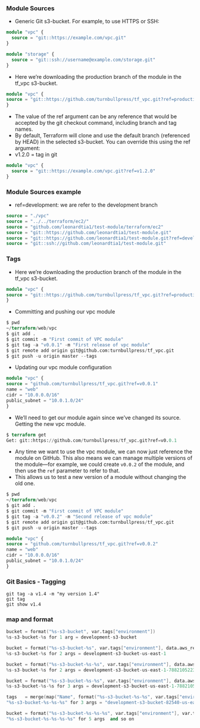 ### Module Sources
* Generic Git s3-bucket. For example, to use HTTPS or SSH:
```tf
module "vpc" {
  source = "git::https://example.com/vpc.git"
}

module "storage" {
  source = "git::ssh://username@example.com/storage.git"
}
```  

* Here we’re downloading the production branch of the module in the tf_vpc s3-bucket.
```tf
module "vpc" {
source = "git::https://github.com/turnbullpress/tf_vpc.git?ref=production"
}
```


* The value of the ref argument can be any reference that would be accepted by the git checkout command, including branch and tag names.
* By default, Terraform will clone and use the default branch (referenced by HEAD) in the selected s3-bucket. You can override this using the ref argument:
* v1.2.0 = tag in git

```tf 
module "vpc" {
  source = "git::https://example.com/vpc.git?ref=v1.2.0"
}
```

### Module Sources example
* ref=development: we are refer to the development branch
```tf
source = "./vpc"
source = "../../terraform/ec2/"
source = "github.com/leonardtia1/test-module/terraform/ec2"
source = "git::https://github.com/leonardtia1/test-module.git"
source = "git::https://github.com/leonardtia1/test-module.git?ref=development"
source = "git::ssh://github.com/leonardtia1/test-module.git"
```

### Tags
* Here we’re downloading the production branch of the module in the tf_vpc s3-bucket.
```tf
module "vpc" {
source = "git::https://github.com/turnbullpress/tf_vpc.git?ref=production"
}
```
* Committing and pushing our vpc module
```tf
$ pwd
~/terraform/web/vpc
$ git add .
$ git commit -m "First commit of VPC module"
$ git tag -a "v0.0.1" -m "First release of vpc module"
$ git remote add origin git@github.com:turnbullpress/tf_vpc.git
$ git push -u origin master --tags
```
* Updating our vpc module configuration
```tf
module "vpc" {
source = "github.com/turnbullpress/tf_vpc.git?ref=v0.0.1"
name = "web"
cidr = "10.0.0.0/16"
public_subnet = "10.0.1.0/24"
}
```

* We’ll need to get our module again since we’ve changed its source. Getting the new vpc module.
```tf
$ terraform get
Get: git::https://github.com/turnbullpress/tf_vpc.git?ref=v0.0.1
```

* Any time we want to use the vpc module, we can now just reference the module on GitHub. This also means we can manage multiple versions of the module—for example, we could create `v0.0.2` of the module, and then use the `ref` parameter to refer to that.
* This allows us to test a new version of a module without changing the old one.

```tf
$ pwd
~/terraform/web/vpc
$ git add .
$ git commit -m "First commit of VPC module"
$ git tag -a "v0.0.2" -m "Second release of vpc module"
$ git remote add origin git@github.com:turnbullpress/tf_vpc.git
$ git push -u origin master --tags
```

```tf
module "vpc" {
source = "github.com/turnbullpress/tf_vpc.git?ref=v0.0.2"
name = "web"
cidr = "10.0.0.0/16"
public_subnet = "10.0.1.0/24"
}
```

### Git Basics - Tagging
```
git tag -a v1.4 -m "my version 1.4"
git tag
git show v1.4
```

### map and format



```s
bucket = format("%s-s3-bucket", var.tags["environment"])
%s-s3-bucket-%s for 1 arg = development-s3-bucket

bucket = format("%s-s3-bucket-%s", var.tags["environment"], data.aws_region.current.name)
%s-s3-bucket-%s for 2 args = development-s3-bucket-us-east-1

bucket = format("%s-s3-bucket-%s-%s", var.tags["environment"], data.aws_region.current.name, data.aws_caller_identity.current.account_id)
%s-s3-bucket-%s for 2 args = development-s3-bucket-us-east-1-788210522308

bucket = format("%s-s3-bucket-%s-%s", var.tags["environment"], data.aws_region.current.name, data.aws_caller_identity.current.account_id)
%s-s3-bucket-%s-%s for 3 args = development-s3-bucket-us-east-1-788210522308

tags   = merge(map("Name", format("%s-s3-bucket-%s-%s", var.tags["environment"], data.aws_region.current.name, data.aws_caller_identity.current.account_id)), map("csp_exception", "true"), map("Others tags", "just for for testing"), var.tags)
"%s-s3-bucket-%s-%s-%s" for 3 args = "development-s3-bucket-82540-us-east-1-788210522308"

bucket = format("%s-s3-bucket-%s-%s-%s", var.tags["environment"], var.tags["project-id"], data.aws_region.current.name, data.aws_caller_identity.current.account_id)
"%s-s3-bucket-%s-%s-%s-%s" for 5 args  and so on
```